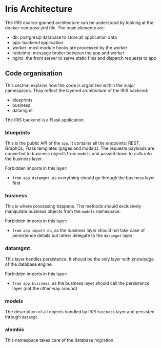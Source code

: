 # Iris Architecture

The IRIS coarse-grained architecture can be understood by looking at the docker-compose.yml file. The main elements are:

* db: postgresql database to store all application data
* app: backend application
* worker: most module hooks are processed by the worker 
* rabbitmq: message broker between the app and worker
* nginx: the front server to serve static files and dispatch requests to app

## Code organisation

This section explains how the code is organized within the major namespaces.
They reflect the layered architecture of the IRIS backend:

* blueprints
* business
* datamgmt

The IRIS backend is a Flask application.

### blueprints

This is the public API of the `app`. It contains all the endpoints: REST, GraphQL, Flask templates (pages and modals). 
The requests payloads are converted to business objects from `models` and passed down to calls into the business layer.

Forbidden imports in this layer:

* `from app.datamgmt`, as everything should go through the business layer first 

### business

This is where processing happens. The methods should exclusively manipulate business objects from the `models` namespace.

Forbidden imports in this layer:

* `from app import db`, as the business layer should not take case of persistence details but rather delegate to the
  `datamgmt` layer

### datamgmt

This layer handles persistence. It should be the only layer with knowledge of the database engine.

Forbidden imports in this layer:

* `from app.business`, as the business layer should call the persistence layer (not the other way around)

### models

The description of all objects handled by IRIS `business` layer and persisted through `datamgt`.

### alembic

This namespace takes care of the database migration. 
